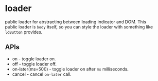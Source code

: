 # loader

public loader for abstracting between loading indicator and DOM. This public loader is `body` itself, so you can style the loader with something like `ldButton` provides.


## APIs

 - on - toggle loader on.
 - off - toggle loader off.
 - on-later(ms=500) - toggle loader on after `ms` milliseconds.
 - cancel - cancel `on-later` call.
